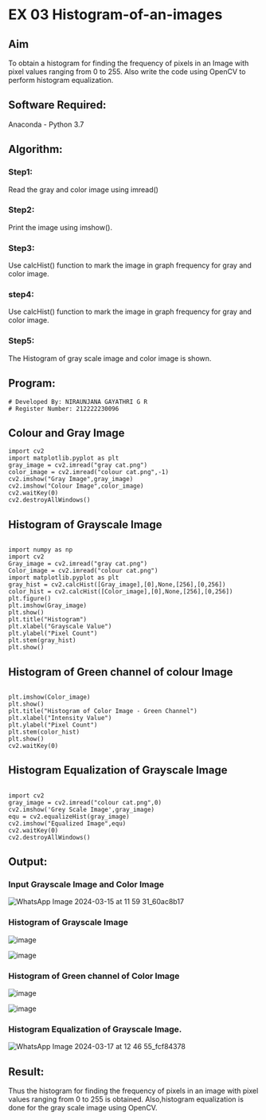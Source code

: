 # EX 03 Histogram-of-an-images
## Aim
To obtain a histogram for finding the frequency of pixels in an Image with pixel values ranging from 0 to 255. Also write the code using OpenCV to perform histogram equalization.

## Software Required:
Anaconda - Python 3.7

## Algorithm:

### Step1:
Read the gray and color image using imread()
### Step2:
Print the image using imshow().
### Step3:
Use calcHist() function to mark the image in graph frequency for gray and color image.
### step4:
Use calcHist() function to mark the image in graph frequency for gray and color image.
### Step5:
The Histogram of gray scale image and color image is shown.


## Program:
```
# Developed By: NIRAUNJANA GAYATHRI G R
# Register Number: 212222230096
```
## Colour and Gray Image

```
import cv2
import matplotlib.pyplot as plt
gray_image = cv2.imread("gray cat.png")
color_image = cv2.imread("colour cat.png",-1)
cv2.imshow("Gray Image",gray_image)
cv2.imshow("Colour Image",color_image)
cv2.waitKey(0)
cv2.destroyAllWindows()
```
## Histogram of Grayscale Image
```

import numpy as np
import cv2
Gray_image = cv2.imread("gray cat.png")
Color_image = cv2.imread("colour cat.png")
import matplotlib.pyplot as plt
gray_hist = cv2.calcHist([Gray_image],[0],None,[256],[0,256])
color_hist = cv2.calcHist([Color_image],[0],None,[256],[0,256])
plt.figure()
plt.imshow(Gray_image)
plt.show()
plt.title("Histogram")
plt.xlabel("Grayscale Value")
plt.ylabel("Pixel Count")
plt.stem(gray_hist)
plt.show()
```
## Histogram of Green channel of colour Image
```

plt.imshow(Color_image)
plt.show()
plt.title("Histogram of Color Image - Green Channel")
plt.xlabel("Intensity Value")
plt.ylabel("Pixel Count")
plt.stem(color_hist)
plt.show()
cv2.waitKey(0)
```
## Histogram Equalization of Grayscale Image
```

import cv2
gray_image = cv2.imread("colour cat.png",0)
cv2.imshow('Grey Scale Image',gray_image)
equ = cv2.equalizeHist(gray_image)
cv2.imshow("Equalized Image",equ)
cv2.waitKey(0)
cv2.destroyAllWindows()
```
## Output:
### Input Grayscale Image and Color Image

![WhatsApp Image 2024-03-15 at 11 59 31_60ac8b17](https://github.com/niraunjana/Histogram-of-an-images/assets/119395610/0a1f002c-88e4-42b2-a582-1726edfb8490)



### Histogram of Grayscale Image 

![image](https://github.com/niraunjana/Histogram-of-an-images/assets/119395610/b03cb2b5-3c60-4862-86cf-1d3f3813a42b)

![image](https://github.com/niraunjana/Histogram-of-an-images/assets/119395610/051681dd-e712-4d83-bc57-2133996d7d7c)


### Histogram of Green channel of Color Image

![image](https://github.com/niraunjana/Histogram-of-an-images/assets/119395610/fc675546-f806-4a48-87e9-7a7622248fd3)

![image](https://github.com/niraunjana/Histogram-of-an-images/assets/119395610/9cb203eb-1758-47d1-b9d9-03b373f208ec)

### Histogram Equalization of Grayscale Image.

![WhatsApp Image 2024-03-17 at 12 46 55_fcf84378](https://github.com/niraunjana/Histogram-of-an-images/assets/119395610/3b7e1ad0-9248-4ccc-82e7-b994e3f0e51e)

## Result: 
Thus the histogram for finding the frequency of pixels in an image with pixel values ranging from 0 to 255 is obtained. Also,histogram equalization is done for the gray scale image using OpenCV.
